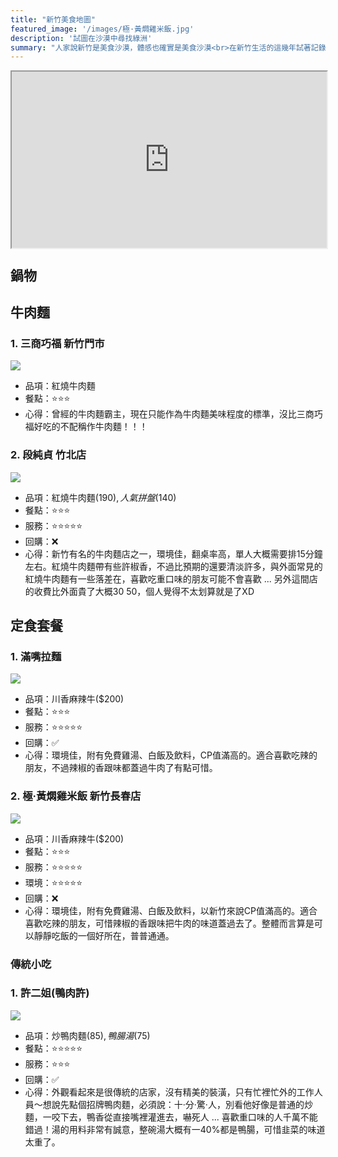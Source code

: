 ```yaml
---
title: "新竹美食地圖"
featured_image: '/images/極·黃燜雞米飯.jpg'
description: '試圖在沙漠中尋找綠洲'
summary: "人家說新竹是美食沙漠，體感也確實是美食沙漠<br>在新竹生活的這幾年試著記錄一下有什麼好吃的～"
---
```

<div style="position: relative; padding-bottom: 50%; padding-top: 30px;">
    <iframe src="https://www.google.com/maps/d/u/0/embed?mid=1Hqkrb5fOTNhgJgUlcCDDy04Fs6LmLGA&ehbc=2E312F" width="1280" style="position: absolute; top: 0; left: 0; width: 100%; height: 100%;"></iframe>
</div>

## 鍋物

## 牛肉麵
### 1. 三商巧福 新竹門市
[![](/images/三商巧福.jpg)](https://goo.gl/maps/ZpCG3XUbetn9XPAaA)
* 品項：紅燒牛肉麵
* 餐點：⭐⭐⭐
* 心得：曾經的牛肉麵霸主，現在只能作為牛肉麵美味程度的標準，沒比三商巧福好吃的不配稱作牛肉麵！！！

### 2. 段純貞 竹北店
[![](/images/段純貞.jpg)](https://goo.gl/maps/WB5z4cU9tzsb4UB28)
* 品項：紅燒牛肉麵($190), 人氣拼盤($140)
* 餐點：⭐⭐⭐
* 服務：⭐⭐⭐⭐⭐
* 回購：❌
* 心得：新竹有名的牛肉麵店之一，環境佳，翻桌率高，單人大概需要排15分鐘左右。紅燒牛肉麵帶有些許椒香，不過比預期的還要清淡許多，與外面常見的紅燒牛肉麵有一些落差在，喜歡吃重口味的朋友可能不會喜歡 ... 另外這間店的收費比外面貴了大概$30~$50，個人覺得不太划算就是了XD


## 定食套餐
### 1. 滿嘴拉麵
[![](/images/極·黃燜雞米飯.jpg)](https://goo.gl/maps/eEaCSg8hbuBjEYdNA)
* 品項：川香麻辣牛($200)
* 餐點：⭐⭐⭐
* 服務：⭐⭐⭐⭐⭐
* 回購：✅
* 心得：環境佳，附有免費雞湯、白飯及飲料，CP值滿高的。適合喜歡吃辣的朋友，不過辣椒的香跟味都蓋過牛肉了有點可惜。

### 2. 極·黃燜雞米飯 新竹長春店
[![](/images/極·黃燜雞米飯.jpg)](https://goo.gl/maps/vHgym56zdwGLotsG7)
* 品項：川香麻辣牛($200)
* 餐點：⭐⭐⭐
* 服務：⭐⭐⭐⭐⭐
* 環境：⭐⭐⭐⭐⭐
* 回購：❌
* 心得：環境佳，附有免費雞湯、白飯及飲料，以新竹來說CP值滿高的。適合喜歡吃辣的朋友，可惜辣椒的香跟味把牛肉的味道蓋過去了。整體而言算是可以靜靜吃飯的一個好所在，普普通通。

### 傳統小吃
### 1. 許二姐(鴨肉許)
[![](/images/許二姐.jpg)](https://goo.gl/maps/eWcDxjsZMrHpnog37)
* 品項：炒鴨肉麵($85), 鴨腸湯($75)
* 餐點：⭐⭐⭐⭐⭐
* 服務：⭐⭐⭐
* 回購：✅
* 心得：外觀看起來是很傳統的店家，沒有精美的裝潢，只有忙裡忙外的工作人員～想說先點個招牌鴨肉麵，必須說：十·分·驚·人，別看他好像是普通的炒麵，一咬下去，鴨香從直接嘴裡灌進去，嚇死人 ... 喜歡重口味的人千萬不能錯過！湯的用料非常有誠意，整碗湯大概有一40%都是鴨腸，可惜韭菜的味道太重了。

